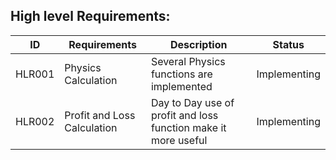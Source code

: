 
##  High level Requirements:
| ID | Requirements | Description | Status |
| --- | --- | --- | --- |
| HLR001 | Physics Calculation | Several Physics functions are implemented | Implementing |
| HLR002 | Profit and Loss Calculation | Day to Day use of profit and loss function make it more useful | Implementing |





